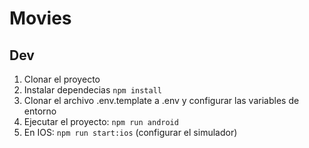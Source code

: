# Movies

## Dev

1. Clonar el proyecto
2. Instalar dependecias `npm install`
3. Clonar el archivo .env.template a .env y configurar las variables de entorno
4. Ejecutar el proyecto: `npm run android`
5. En IOS: `npm run start:ios` (configurar el simulador)